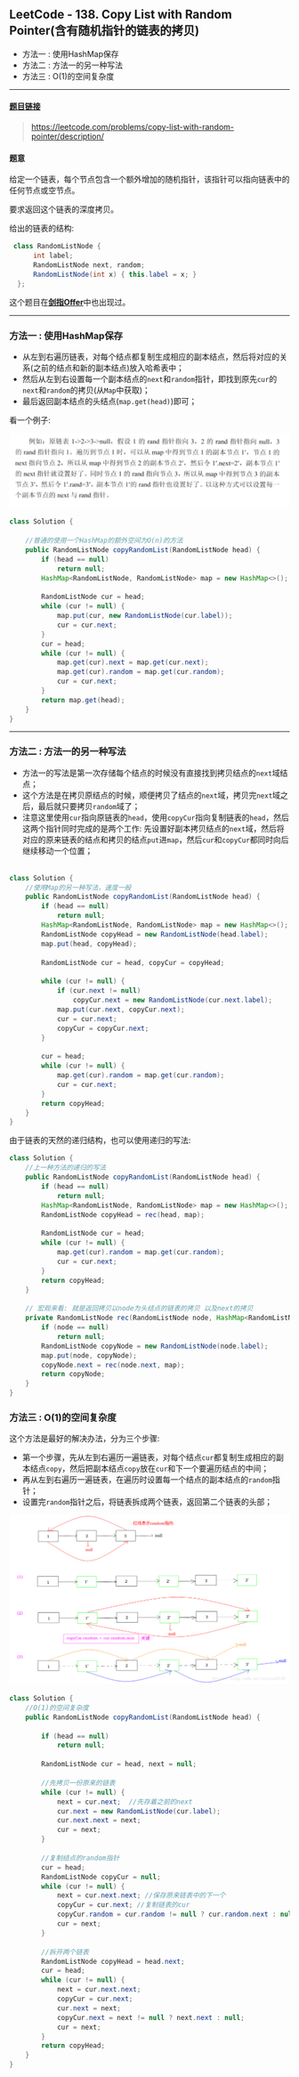 ﻿## LeetCode - 138. Copy List with Random Pointer(含有随机指针的链表的拷贝)
 - 方法一 : 使用HashMap保存
 - 方法二 : 方法一的另一种写法
 - 方法三 : O(1)的空间复杂度
***
#### [题目链接](https://leetcode.com/problems/copy-list-with-random-pointer/description/)

> https://leetcode.com/problems/copy-list-with-random-pointer/description/

#### 题意
给定一个链表，每个节点包含一个额外增加的随机指针，该指针可以指向链表中的任何节点或空节点。

要求返回这个链表的深度拷贝。 


给出的链表的结构: 
```java
 class RandomListNode {
      int label;
      RandomListNode next, random;
      RandomListNode(int x) { this.label = x; }
  };
```

这个题目在[**剑指Offer**](https://blog.csdn.net/zxzxzx0119/article/details/79807343)中也出现过。
***
### 方法一 : 使用HashMap保存
* 从左到右遍历链表，对每个结点都复制生成相应的副本结点，然后将对应的关系(之前的结点和新的副本结点)放入哈希表中；
* 然后从左到右设置每一个副本结点的`next`和`random`指针，即找到原先`cur`的`next`和`random`的拷贝(从`Map`中获取)；
* 最后返回副本结点的头结点(`map.get(head)`)即可；

看一个例子: 

![在这里插入图片描述](images/138_s.png)



```java
class Solution {

    //普通的使用一个HashMap的额外空间为O(n)的方法
    public RandomListNode copyRandomList(RandomListNode head) {
        if (head == null)
            return null;
        HashMap<RandomListNode, RandomListNode> map = new HashMap<>();

        RandomListNode cur = head;
        while (cur != null) {
            map.put(cur, new RandomListNode(cur.label));
            cur = cur.next;
        }
        cur = head;
        while (cur != null) {
            map.get(cur).next = map.get(cur.next);
            map.get(cur).random = map.get(cur.random);
            cur = cur.next;
        }
        return map.get(head);
    }
}
```

***
### 方法二 : 方法一的另一种写法

 * 方法一的写法是第一次存储每个结点的时候没有直接找到拷贝结点的`next`域结点；
 * 这个方法是在拷贝原结点的时候，顺便拷贝了结点的`next`域，拷贝完`next`域之后，最后就只要拷贝`random`域了；
 * 注意这里使用`cur`指向原链表的`head`，使用`copyCur`指向复制链表的`head`，然后这两个指针同时完成的是两个工作: 先设置好副本拷贝结点的`next`域，然后将对应的原来链表的结点和拷贝的结点`put`进`map`，然后`cur`和`copyCur`都同时向后继续移动一个位置；

```java

class Solution {
    //使用Map的另一种写法，速度一般
    public RandomListNode copyRandomList(RandomListNode head) {
        if (head == null)
            return null;
        HashMap<RandomListNode, RandomListNode> map = new HashMap<>();
        RandomListNode copyHead = new RandomListNode(head.label);
        map.put(head, copyHead);

        RandomListNode cur = head, copyCur = copyHead;

        while (cur != null) {
            if (cur.next != null)
                copyCur.next = new RandomListNode(cur.next.label);
            map.put(cur.next, copyCur.next);
            cur = cur.next;
            copyCur = copyCur.next;
        }

        cur = head;
        while (cur != null) {
            map.get(cur).random = map.get(cur.random);
            cur = cur.next;
        }
        return copyHead;
    }
}
```
由于链表的天然的递归结构，也可以使用递归的写法: 

```java
class Solution {
    //上一种方法的递归的写法
    public RandomListNode copyRandomList(RandomListNode head) {
        if (head == null)
            return null;
        HashMap<RandomListNode, RandomListNode> map = new HashMap<>();
        RandomListNode copyHead = rec(head, map);

        RandomListNode cur = head;
        while (cur != null) {
            map.get(cur).random = map.get(cur.random);
            cur = cur.next; 
        }
        return copyHead;
    }

    // 宏观来看: 就是返回拷贝以node为头结点的链表的拷贝 以及next的拷贝
    private RandomListNode rec(RandomListNode node, HashMap<RandomListNode, RandomListNode> map) {
        if (node == null) 
            return null;
        RandomListNode copyNode = new RandomListNode(node.label);
        map.put(node, copyNode);
        copyNode.next = rec(node.next, map);
        return copyNode;
    }
}
```


 ### 方法三 : O(1)的空间复杂度
这个方法是最好的解决办法，分为三个步骤: 
* 第一个步骤，先从左到右遍历一遍链表，对每个结点`cur`都复制生成相应的副本结点`copy`，然后把副本结点`copy`放在`cur`和下一个要遍历结点的中间；
* 再从左到右遍历一遍链表，在遍历时设置每一个结点的副本结点的`random`指针；
* 设置完`random`指针之后，将链表拆成两个链表，返回第二个链表的头部；

![在这里插入图片描述](images/138_s2.png)



```java
class Solution {
    //O(1)的空间复杂度
    public RandomListNode copyRandomList(RandomListNode head) {

        if (head == null)
            return null;

        RandomListNode cur = head, next = null;

        //先拷贝一份原来的链表
        while (cur != null) {
            next = cur.next;  //先存着之前的next
            cur.next = new RandomListNode(cur.label);
            cur.next.next = next;
            cur = next;
        }

        //复制结点的random指针
        cur = head;
        RandomListNode copyCur = null;
        while (cur != null) {
            next = cur.next.next; //保存原来链表中的下一个
            copyCur = cur.next; //复制链表的cur
            copyCur.random = cur.random != null ? cur.random.next : null;
            cur = next;
        }

        //拆开两个链表
        RandomListNode copyHead = head.next;
        cur = head;
        while (cur != null) {
            next = cur.next.next;
            copyCur = cur.next;
            cur.next = next;
            copyCur.next = next != null ? next.next : null;
            cur = next;
        }
        return copyHead;
    }
}
```

